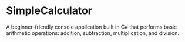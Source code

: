 # SimpleCalculator
A beginner-friendly console application built in C# that performs basic arithmetic operations: addition, subtraction, multiplication, and division.
